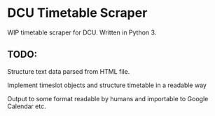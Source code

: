# DCU Timetable Scraper

WIP timetable scraper for DCU. Written in Python 3.


## TODO:

Structure text data parsed from HTML file.

Implement timeslot objects and structure timetable in a readable way

Output to some format readable by humans and importable to Google Calendar etc.
